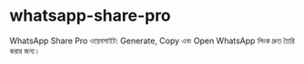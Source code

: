 # whatsapp-share-pro
WhatsApp Share Pro ওয়েবসাইট: Generate, Copy এবং Open WhatsApp লিংক দ্রুত তৈরি করার জন্য।

